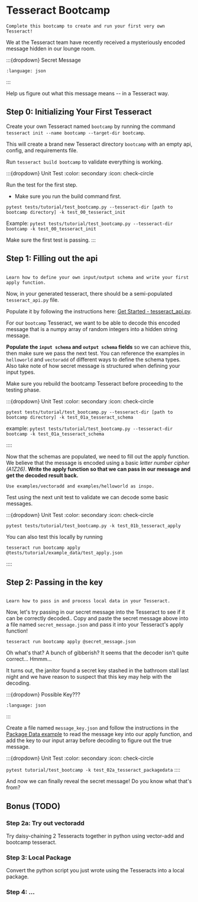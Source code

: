 Tesseract Bootcamp
====================

````{note}
Complete this bootcamp to create and run your first very own Tesseract!
````

We at the Tesseract team have recently received a mysteriously encoded
message hidden in our lounge room.

:::{dropdown} Secret Message
```{literalinclude} ../../../tests/tutorial/example_data/secret_message.json
:language: json
```
:::


Help us figure out what this message means -- in a Tesseract way.

## Step 0: Initializing Your First Tesseract

Create your own Tesseract named `bootcamp` by running the command `tesseract init --name bootcamp --target-dir bootcamp`.

This will create a brand new Tesseract directory `bootcamp` with an empty api, config, and requirements file.

Run `tesseract build bootcamp` to validate everything is working.

:::{dropdown} Unit Test
:color: secondary
:icon: check-circle

Run the test for the first step.

* Make sure you run the build command first.

`pytest tests/tutorial/test_bootcamp.py --tesseract-dir [path to bootcamp directory] -k test_00_tesseract_init`

Example:
`pytest tests/tutorial/test_bootcamp.py --tesseract-dir bootcamp -k test_00_tesseract_init`

Make sure the first test is passing.
:::

## Step 1: Filling out the api

````{note}

Learn how to define your own input/output schema and write your first apply function.

````

Now, in your generated tesseract, there should be a semi-populated `tesseract_api.py` file.

Populate it by following the instructions here: [Get Started - tesseract_api.py](#getting-started).

For our `bootcamp` Tesseract, we want to be able to decode this encoded message that is a numpy array of random integers into a hidden string message.

**Populate the `input schema` and `output schema` fields** so we can achieve this, then make sure we pass the next test. You can reference the examples in `helloworld` and `vectoradd` of different ways to define the schema types. Also take note of how secret message is structured when defining your input types.

Make sure you rebuild the bootcamp Tesseract before proceeding to the testing phase.

:::{dropdown} Unit Test
:color: secondary
:icon: check-circle

`pytest tests/tutorial/test_bootcamp.py --tesseract-dir [path to bootcamp directory] -k test_01a_tesseract_schema`

example:
`pytest tests/tutorial/test_bootcamp.py --tesseract-dir bootcamp -k test_01a_tesseract_schema`

::::

Now that the schemas are populated, we need to fill out the apply function. We believe that the message is encoded using a basic *letter number cipher (A1Z26)*. **Write the apply function so that we can pass in our message and get the decoded result back.**

```{tip}
Use examples/vectoradd and examples/helloworld as inspo.
```

Test using the next unit test to validate we can decode some basic messages.


:::{dropdown} Unit Test
:color: secondary
:icon: check-circle

`pytest tests/tutorial/test_bootcamp.py -k test_01b_tesseract_apply`

You can also test this locally by running
```
tesseract run bootcamp apply @tests/tutorial/example_data/test_apply.json
```
::::

## Step 2: Passing in the key

````{note}

Learn how to pass in and process local data in your Tesseract.

````
Now, let's try passing in our secret message into the Tesseract to see if it can be correctly decoded.. Copy and paste the secret message above
into a file named `secret_message.json` and pass it into your Tesseract's
apply function!

```
tesseract run bootcamp apply @secret_message.json
```

Oh what's that? A bunch of gibberish? It seems that the decoder isn't quite correct... Hmmm...

It turns out, the janitor found a secret key stashed in the bathroom stall last night and we have reason to suspect that this key may help with the decoding.

:::{dropdown} Possible Key???
```{literalinclude} ../../../tests/tutorial/example_data/message_key.json
:language: json
```
:::

Create a file named `message_key.json` and follow the instructions in the [Package Data example](#package-data) to read the message key into our apply function, and add the key to our input array before decoding to figure out the true message.

:::{dropdown} Unit Test
:color: secondary
:icon: check-circle

`pytest tutorial/test_bootcamp -k test_02a_tesseract_packagedata`
::::

And now we can finally reveal the secret message! Do you know what that's from?

##  Bonus (TODO)
### Step 2a: Try out vectoradd

Try daisy-chaining 2 Tesseracts together in python using vector-add and bootcamp tesseract.

### Step 3: Local Package

Convert the python script you just wrote using the Tesseracts into a local package.

### Step 4: ...
